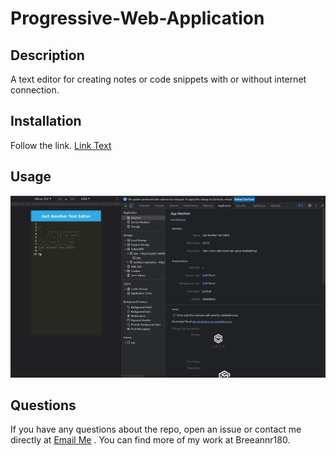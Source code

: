 # Progressive-Web-Application

## Description

A text editor for creating notes or code snippets with or without internet connection.


## Installation

Follow the link. [Link Text](https://young-mountain-86340-14a57acc94c8.herokuapp.com/)


## Usage


![sample](assets/01-manifest.png)



## Questions

If you have any questions about the repo, open an issue or contact me directly at [Email Me](mailto:breeannr@hotmail.com)
. You can find more of my work at Breeannr180.
